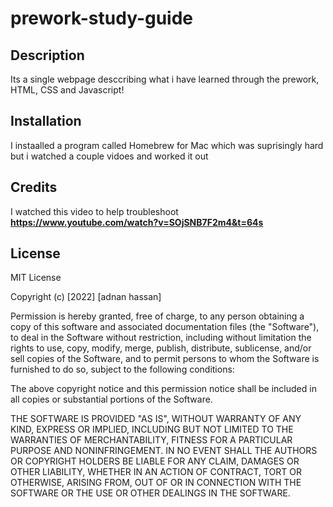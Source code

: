 # prework-study-guide


## Description

Its a single webpage desccribing what i have learned through the prework, HTML, CSS and Javascript!


## Installation

I instaalled a program called Homebrew for Mac which was suprisingly hard but i watched a couple vidoes and worked it out



## Credits

I watched this video to help troubleshoot **https://www.youtube.com/watch?v=SOjSNB7F2m4&t=64s**

## License

MIT License

Copyright (c) [2022] [adnan hassan]

Permission is hereby granted, free of charge, to any person obtaining a copy
of this software and associated documentation files (the "Software"), to deal
in the Software without restriction, including without limitation the rights
to use, copy, modify, merge, publish, distribute, sublicense, and/or sell
copies of the Software, and to permit persons to whom the Software is
furnished to do so, subject to the following conditions:

The above copyright notice and this permission notice shall be included in all
copies or substantial portions of the Software.

THE SOFTWARE IS PROVIDED "AS IS", WITHOUT WARRANTY OF ANY KIND, EXPRESS OR
IMPLIED, INCLUDING BUT NOT LIMITED TO THE WARRANTIES OF MERCHANTABILITY,
FITNESS FOR A PARTICULAR PURPOSE AND NONINFRINGEMENT. IN NO EVENT SHALL THE
AUTHORS OR COPYRIGHT HOLDERS BE LIABLE FOR ANY CLAIM, DAMAGES OR OTHER
LIABILITY, WHETHER IN AN ACTION OF CONTRACT, TORT OR OTHERWISE, ARISING FROM,
OUT OF OR IN CONNECTION WITH THE SOFTWARE OR THE USE OR OTHER DEALINGS IN THE
SOFTWARE.

